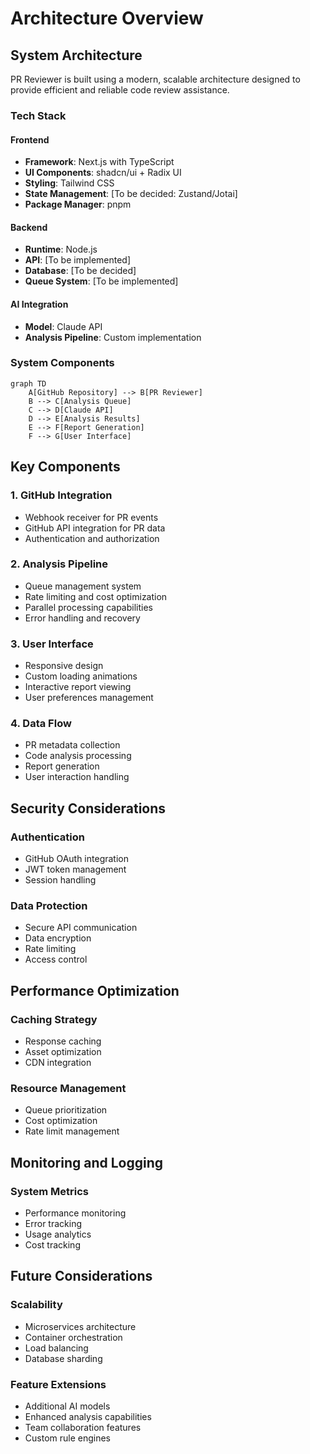 # Architecture Overview

## System Architecture

PR Reviewer is built using a modern, scalable architecture designed to provide efficient and reliable code review assistance.

### Tech Stack

#### Frontend
- **Framework**: Next.js with TypeScript
- **UI Components**: shadcn/ui + Radix UI
- **Styling**: Tailwind CSS
- **State Management**: [To be decided: Zustand/Jotai]
- **Package Manager**: pnpm

#### Backend
- **Runtime**: Node.js
- **API**: [To be implemented]
- **Database**: [To be decided]
- **Queue System**: [To be implemented]

#### AI Integration
- **Model**: Claude API
- **Analysis Pipeline**: Custom implementation

### System Components

```mermaid
graph TD
    A[GitHub Repository] --> B[PR Reviewer]
    B --> C[Analysis Queue]
    C --> D[Claude API]
    D --> E[Analysis Results]
    E --> F[Report Generation]
    F --> G[User Interface]
```

## Key Components

### 1. GitHub Integration
- Webhook receiver for PR events
- GitHub API integration for PR data
- Authentication and authorization

### 2. Analysis Pipeline
- Queue management system
- Rate limiting and cost optimization
- Parallel processing capabilities
- Error handling and recovery

### 3. User Interface
- Responsive design
- Custom loading animations
- Interactive report viewing
- User preferences management

### 4. Data Flow
- PR metadata collection
- Code analysis processing
- Report generation
- User interaction handling

## Security Considerations

### Authentication
- GitHub OAuth integration
- JWT token management
- Session handling

### Data Protection
- Secure API communication
- Data encryption
- Rate limiting
- Access control

## Performance Optimization

### Caching Strategy
- Response caching
- Asset optimization
- CDN integration

### Resource Management
- Queue prioritization
- Cost optimization
- Rate limit management

## Monitoring and Logging

### System Metrics
- Performance monitoring
- Error tracking
- Usage analytics
- Cost tracking

## Future Considerations

### Scalability
- Microservices architecture
- Container orchestration
- Load balancing
- Database sharding

### Feature Extensions
- Additional AI models
- Enhanced analysis capabilities
- Team collaboration features
- Custom rule engines